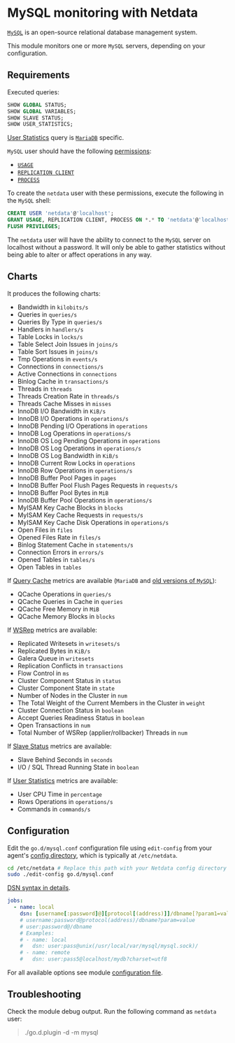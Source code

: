 <!--
title: "MySQL monitoring with Netdata"
custom_edit_url: https://github.com/netdata/go.d.plugin/edit/master/modules/mysql/README.md
sidebar_label: "MySQL"
-->

# MySQL monitoring with Netdata

[`MySQL`](https://www.mysql.com/) is an open-source relational database management system.

This module monitors one or more `MySQL` servers, depending on your configuration.

## Requirements

Executed queries:

```sql
SHOW GLOBAL STATUS;
SHOW GLOBAL VARIABLES;
SHOW SLAVE STATUS;
SHOW USER_STATISTICS;  
```

[User Statistics](https://mariadb.com/kb/en/user-statistics/) query is [`MariaDB`](https://mariadb.com/) specific.

`MySQL` user should have the following [permissions](https://dev.mysql.com/doc/refman/8.0/en/privileges-provided.html):

-   [`USAGE`](https://dev.mysql.com/doc/refman/8.0/en/privileges-provided.html#priv_usage)
-   [`REPLICATION CLIENT`](https://dev.mysql.com/doc/refman/8.0/en/privileges-provided.html#priv_replication-client)
-   [`PROCESS`](https://dev.mysql.com/doc/refman/8.0/en/privileges-provided.html#priv_process)

To create the `netdata` user with these permissions, execute the following in the `MySQL` shell:

```sql
CREATE USER 'netdata'@'localhost';
GRANT USAGE, REPLICATION CLIENT, PROCESS ON *.* TO 'netdata'@'localhost';
FLUSH PRIVILEGES;
```

The `netdata` user will have the ability to connect to the `MySQL` server on localhost without a password.
It will only be able to gather statistics without being able to alter or affect operations in any way.

## Charts

It produces the following charts:

-   Bandwidth in `kilobits/s`
-   Queries in `queries/s`
-   Queries By Type in `queries/s`
-   Handlers in `handlers/s`
-   Table Locks in `locks/s`
-   Table Select Join Issues in `joins/s`
-   Table Sort Issues in `joins/s`
-   Tmp Operations in `events/s`
-   Connections in `connections/s`
-   Active Connections in `connections`
-   Binlog Cache in `transactions/s`
-   Threads in `threads`
-   Threads Creation Rate in `threads/s`
-   Threads Cache Misses in `misses`
-   InnoDB I/O Bandwidth in `KiB/s`
-   InnoDB I/O Operations in `operations/s`
-   InnoDB Pending I/O Operations in `operations`
-   InnoDB Log Operations in `operations/s`
-   InnoDB OS Log Pending Operations in `operations`
-   InnoDB OS Log Operations in `operations/s`
-   InnoDB OS Log Bandwidth in `KiB/s`
-   InnoDB Current Row Locks in `operations`
-   InnoDB Row Operations in `operations/s`
-   InnoDB Buffer Pool Pages in `pages`
-   InnoDB Buffer Pool Flush Pages Requests in `requests/s`
-   InnoDB Buffer Pool Bytes in `MiB`
-   InnoDB Buffer Pool Operations in `operations/s`
-   MyISAM Key Cache Blocks in `blocks`
-   MyISAM Key Cache Requests in `requests/s`
-   MyISAM Key Cache Disk Operations in `operations/s`
-   Open Files in `files`
-   Opened Files Rate in `files/s`
-   Binlog Statement Cache in `statements/s`
-   Connection Errors in `errors/s`
-   Opened Tables in `tables/s`
-   Open Tables in `tables`

If [Query Cache](https://dev.mysql.com/doc/refman/5.7/en/query-cache.html) metrics are available (`MariaDB` and [old versions of `MySQL`](https://mysqlserverteam.com/mysql-8-0-retiring-support-for-the-query-cache/)):

-   QCache Operations in `queries/s`
-   QCache Queries in Cache in `queries`
-   QCache Free Memory in `MiB`
-   QCache Memory Blocks in `blocks`

If [WSRep](https://galeracluster.com/library/documentation/galera-status-variables.html) metrics are available:

-   Replicated Writesets in `writesets/s`
-   Replicated Bytes in `KiB/s`
-   Galera Queue in `writesets`
-   Replication Conflicts in `transactions`
-   Flow Control in `ms`
-   Cluster Component Status in `status`
-   Cluster Component State in `state`
-   Number of Nodes in the Cluster in `num`
-   The Total Weight of the Current Members in the Cluster in `weight`
-   Cluster Connection Status in `boolean`
-   Accept Queries Readiness Status in `boolean`
-   Open Transactions in `num`
-   Total Number of WSRep (applier/rollbacker) Threads in `num`

If [Slave Status](https://dev.mysql.com/doc/refman/8.0/en/show-slave-status.html) metrics are available:

-   Slave Behind Seconds in `seconds`
-   I/O / SQL Thread Running State in `boolean`

If [User Statistics](https://mariadb.com/kb/en/user-statistics/) metrics are available:

-  User CPU Time in `percentage`
-  Rows Operations in `operations/s`
-  Commands in `commands/s`

## Configuration

Edit the `go.d/mysql.conf` configuration file using `edit-config` from your agent's [config
directory](/docs/step-by-step/step-04.md#find-your-netdataconf-file), which is typically at `/etc/netdata`.

```bash
cd /etc/netdata # Replace this path with your Netdata config directory
sudo ./edit-config go.d/mysql.conf
```

[DSN syntax in details](https://github.com/go-sql-driver/mysql#dsn-data-source-name).

```yaml
jobs:
  - name: local
    dsn: [username[:password]@][protocol[(address)]]/dbname[?param1=value1&...&paramN=valueN]
    # username:password@protocol(address)/dbname?param=value
    # user:password@/dbname
    # Examples:
    # - name: local
    #   dsn: user:pass@unix(/usr/local/var/mysql/mysql.sock)/
    # - name: remote
    #   dsn: user:pass5@localhost/mydb?charset=utf8
```

For all available options see module [configuration file](https://github.com/netdata/go.d.plugin/blob/master/config/go.d/mysql.conf).

## Troubleshooting

Check the module debug output. Run the following command as `netdata` user:

> ./go.d.plugin -d -m mysql
